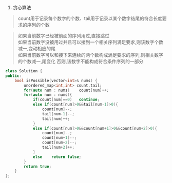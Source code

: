 1. 贪心算法

> count用于记录每个数字的个数、tail用于记录以某个数字结尾的符合长度要求的序列的个数

> 如果当前数字已经被前面的序列用过,直接跳过  
> 如果当前数字没被用过并且可以接到一个相关序列满足要求,则该数字个数减一,变动相应的尾  
> 如果当前数字可以和接下来连续的两个数构成满足要求的序列,则相关数字的个数减一,尾变化
> 否则,该数字不能构成符合条件序列的一部分

```C++
class Solution {
public:
    bool isPossible(vector<int>& nums) {
        unordered_map<int,int> count,tail;
        for(auto num : nums)    count[num]++;
        for(auto num : nums){
            if(count[num]==0)   continue;
            else if(count[num]>0&&tail[num-1]>0){
                count[num]--;
                tail[num-1]--;
                tail[num]++;
            }
            else if(count[num]>0&&count[num+1]>0&&count[num+2]>0){
                count[num]--;
                count[num+1]--;
                count[num+2]--;
                tail[num+2]++;
            }
            else    return false;
        }
        return true;
    }
};
```